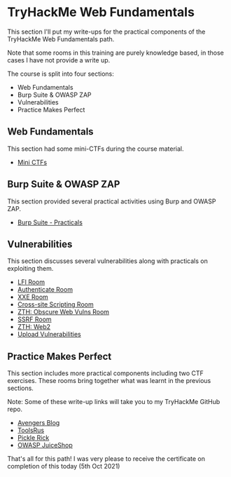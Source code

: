 # TryHackMe Web Fundamentals

This section I'll put my write-ups for the practical components of the TryHackMe Web Fundamentals path.

Note that some rooms in this training are purely knowledge based, in those cases I have not provide a write up.

The course is split into four sections:
- Web Fundamentals
- Burp Suite & OWASP ZAP
- Vulnerabilities
- Practice Makes Perfect

## Web Fundamentals

This section had some mini-CTFs during the course material.

- [Mini CTFs](MiniCTFs.md)

## Burp Suite & OWASP ZAP

This section provided several practical activities using Burp and OWASP ZAP.

- [Burp Suite - Practicals](Burp%20Suite%20Practicals.md)

## Vulnerabilities

This section discusses several vulnerabilities along with practicals on exploiting them.

- [LFI Room](LFI%20Room.md)
- [Authenticate Room](Authenticate%20Room.md)
- [XXE Room](XXE%20Room.md)
- [Cross-site Scripting Room](Cross-site%20Scripting%20Room.md)
- [ZTH: Obscure Web Vulns Room](ZTH%20Obscure%20Web%20Vulns.md)
- [SSRF Room](SSRF%20Room.md)
- [ZTH: Web2](ZTH%20Web2.md)
- [Upload Vulnerabilities](Upload%20Vulnerabilities.md)

## Practice Makes Perfect
This section includes more practical components including two CTF exercises. These rooms bring together what was learnt in the previous sections.

Note: Some of these write-up links will take you to my TryHackMe GitHub repo.

- [Avengers Blog](Avengers%20Blog.md)
- [ToolsRus](ToolsRus.md)
- [Pickle Rick](https://github.com/robbie888/TryHackMe/blob/main/Pickle%20Rick%20Room.md)
- [OWASP JuiceShop](https://github.com/robbie888/OWASP_Top10/tree/master/JuiceShop) 

That's all for this path! I was very please to receive the certificate on completion of this today (5th Oct 2021)